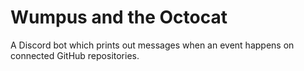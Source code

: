 # Wumpus and the Octocat

A Discord bot which prints out messages when an event happens on
connected GitHub repositories.

